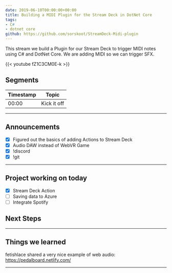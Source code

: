 ```yaml
---
date: 2019-06-10T00:00:00+00:00
title: Building a MIDI Plugin for the Stream Deck in DotNet Core
tags:
- C#
- dotnet core
github: https://github.com/sorskoot/StreamDeck-Midi-plugin
---
```


This stream we build a Plugin for our Stream Deck to trigger MIDI notes using C# and DotNet Core. We are adding MIDI so we can trigger SFX.

{{< youtube fZ1C3CM0E-k >}}

<!--more-->
## Segments

| Timestamp | Topic             |
| ---       | ---               |
| 00:00     | Kick it off       |

---

## Announcements

- [X] Figured out the basics of adding Actions to Stream Deck
- [X] Audio DAW instead of WebVR Game
- [X] !discord
- [X] !git

---

## Project working on today

- [X] Stream Deck Action
- [ ] Saving data to Azure
- [ ] Integrate Spotify

## Next Steps

---

## Things we learned

fetishlace shared a very nice example of web audio: https://pedalboard.netlify.com/

---
